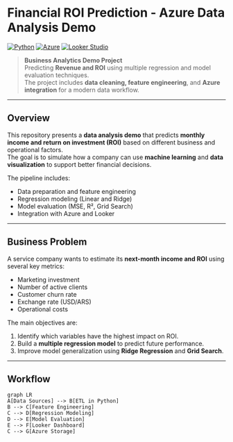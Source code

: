 # Financial ROI Prediction - Azure Data Analysis Demo

[![Python](https://img.shields.io/badge/Python-3.10+-blue?logo=python)](https://www.python.org/)
[![Azure](https://img.shields.io/badge/Microsoft%20Azure-Integration-blue?logo=microsoft-azure)](https://azure.microsoft.com/)
[![Looker Studio](https://img.shields.io/badge/Looker%20Studio-Dashboard-blue?logo=looker&logoColor=white)](https://lookerstudio.google.com/)

> **Business Analytics Demo Project**  
> Predicting **Revenue and ROI** using multiple regression and model evaluation techniques.  
> The project includes **data cleaning, feature engineering**, and **Azure integration** for a modern data workflow.

---

## Overview

This repository presents a **data analysis demo** that predicts **monthly income and return on investment (ROI)** based on different business and operational factors.  
The goal is to simulate how a company can use **machine learning** and **data visualization** to support better financial decisions.

The pipeline includes:
- Data preparation and feature engineering  
- Regression modeling (Linear and Ridge)  
- Model evaluation (MSE, R², Grid Search)  
- Integration with Azure and Looker 

---

## Business Problem

A service company wants to estimate its **next-month income and ROI** using several key metrics:
- Marketing investment  
- Number of active clients  
- Customer churn rate  
- Exchange rate (USD/ARS)  
- Operational costs  

The main objectives are:
1. Identify which variables have the highest impact on ROI.  
2. Build a **multiple regression model** to predict future performance.  
3. Improve model generalization using **Ridge Regression** and **Grid Search**.  

---

## Workflow

```mermaid
graph LR
A[Data Sources] --> B[ETL in Python]
B --> C[Feature Engineering]
C --> D[Regression Modeling]
D --> E[Model Evaluation]
E --> F[Looker Dashboard]
C --> G[Azure Storage]
